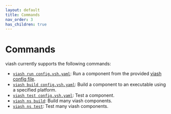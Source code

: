 ```yaml
---
layout: default
title: Commands
nav_order: 3
has_children: true
---
```


# Commands

viash currently supports the following commands:

  - [`viash run config.vsh.yaml`](run): Run a component from the
    provided [viash config file](/config).
  - [`viash build config.vsh.yaml`](build): Build a component to an
    executable using a specified platform.
  - [`viash test config.vsh.yaml`](test): Test a component.
  - [`viash ns build`](ns-build): Build many viash components.
  - [`viash ns test`](ns-test): Test many viash components.
